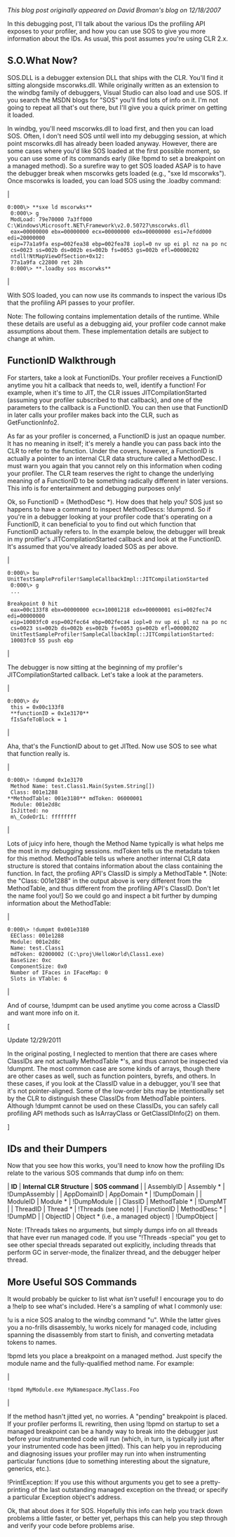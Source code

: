 *This blog post originally appeared on David Broman's blog on 12/18/2007*


In this debugging post, I'll talk about the various IDs the profiling API exposes to your profiler, and how you can use SOS to give you more information about the IDs.  As usual, this post assumes you're using CLR 2.x.

## S.O.What Now?

SOS.DLL is a debugger extension DLL that ships with the CLR.  You'll find it sitting alongside mscorwks.dll.  While originally written as an extension to the windbg family of debuggers, Visual Studio can also load and use SOS.  If you search the MSDN blogs for "SOS" you'll find lots of info on it.  I'm not going to repeat all that's out there, but I'll give you a quick primer on getting it loaded.

In windbg, you'll need mscorwks.dll to load first, and then you can load SOS.  Often, I don't need SOS until well into my debugging session, at which point mscorwks.dll has already been loaded anyway.  However, there are some cases where you'd like SOS loaded at the first possible moment, so you can use some of its commands early (like !bpmd to set a breakpoint on a managed method).  So a surefire way to get SOS loaded ASAP is to have the debugger break when mscorwks gets loaded (e.g., "sxe ld mscorwks").  Once mscorwks is loaded, you can load SOS using the .loadby command:

|
```
0:000\> **sxe ld mscorwks**
 0:000\> g
 ModLoad: 79e70000 7a3ff000 C:\Windows\Microsoft.NET\Framework\v2.0.50727\mscorwks.dll
 eax=00000000 ebx=00000000 ecx=00000000 edx=00000000 esi=7efdd000 edi=20000000
 eip=77a1a9fa esp=002fea38 ebp=002fea78 iopl=0 nv up ei pl nz na po nc
 cs=0023 ss=002b ds=002b es=002b fs=0053 gs=002b efl=00000202
 ntdll!NtMapViewOfSection+0x12:
 77a1a9fa c22800 ret 28h
 0:000\> **.loadby sos mscorwks**
```
 |

With SOS loaded, you can now use its commands to inspect the various IDs that the profiling API passes to your profiler.

Note: The following contains implementation details of the runtime.  While these details are useful as a debugging aid, your profiler code cannot make assumptions about them.  These implementation details are subject to change at whim.

## FunctionID Walkthrough

For starters, take a look at FunctionIDs.  Your profiler receives a FunctionID anytime you hit a callback that needs to, well, identify a function!  For example, when it's time to JIT, the CLR issues JITCompilationStarted (assuming your profiler subscribed to that callback), and one of the parameters to the callback is a FunctionID.  You can then use that FunctionID in later calls your profiler makes back into the CLR, such as GetFunctionInfo2.

As far as your profiler is concerned, a FunctionID is just an opaque number.  It has no meaning in itself; it's merely a handle you can pass back into the CLR to refer to the function.  Under the covers, however, a FunctionID is actually a pointer to an internal CLR data structure called a MethodDesc.  I must warn you again that you cannot rely on this information when coding your profiler.  The CLR team reserves the right to change the underlying meaning of a FunctionID to be something radically different in later versions.  This info is for entertainment and debugging purposes only!

Ok, so FunctionID = (MethodDesc \*).  How does that help you?  SOS just so happens to have a command to inspect MethodDescs: !dumpmd.  So if you're in a debugger looking at your profiler code that's operating on a FunctionID, it can beneficial to you to find out which function that FunctionID actually refers to.  In the example below, the debugger will break in my proifler's JITCompilationStarted callback and look at the FunctionID.  It's assumed that you've already loaded SOS as per above.

|
```
0:000\> bu UnitTestSampleProfiler!SampleCallbackImpl::JITCompilationStarted
 0:000\> g
 ...
```

```
Breakpoint 0 hit
 eax=00c133f8 ebx=00000000 ecx=10001218 edx=00000001 esi=002fec74 edi=00000000
 eip=10003fc0 esp=002fec64 ebp=002feca4 iopl=0 nv up ei pl nz na po nc
 cs=0023 ss=002b ds=002b es=002b fs=0053 gs=002b efl=00000202
 UnitTestSampleProfiler!SampleCallbackImpl::JITCompilationStarted:
 10003fc0 55 push ebp
```
 |

The debugger is now sitting at the beginning of my profiler's JITCompilationStarted callback.  Let's take a look at the parameters.

|
```
0:000\> dv
 this = 0x00c133f8
 **functionID = 0x1e3170**
 fIsSafeToBlock = 1
```
 |

Aha, that's the FunctionID about to get JITted.  Now use SOS to see what that function really is.

|
```
0:000\> !dumpmd 0x1e3170
 Method Name: test.Class1.Main(System.String[])
 Class: 001e1288
**MethodTable: 001e3180** mdToken: 06000001
 Module: 001e2d8c
 IsJitted: no
 m\_CodeOrIL: ffffffff
```
 |

Lots of juicy info here, though the Method Name typically is what helps me the most in my debugging sessions.  mdToken tells us the metadata token for this method.  MethodTable tells us where another internal CLR data structure is stored that contains information about the class containing the function.  In fact, the profiing API's ClassID is simply a MethodTable \*.  [Note: the "Class: 001e1288" in the output above is very different from the MethodTable, and thus different from the profiling API's ClassID.  Don't let the name fool you!]  So we could go and inspect a bit further by dumping information about the MethodTable:

|
```
0:000\> !dumpmt 0x001e3180
 EEClass: 001e1288
 Module: 001e2d8c
 Name: test.Class1
 mdToken: 02000002 (C:\proj\HelloWorld\Class1.exe)
 BaseSize: 0xc
 ComponentSize: 0x0
 Number of IFaces in IFaceMap: 0
 Slots in VTable: 6
```
 |

And of course, !dumpmt can be used anytime you come across a ClassID and want more info on it.

[

Update 12/29/2011

In the original posting, I neglected to mention that there are cases where ClassIDs are not actually MethodTable \*'s, and thus cannot be inspected via !dumpmt.  The most common case are some kinds of arrays, though there are other cases as well, such as function pointers, byrefs, and others.  In these cases, if you look at the ClassID value in a debugger, you'll see that it's not pointer-aligned.  Some of the low-order bits may be intentionally set by the CLR to distinguish these ClassIDs from MethodTable pointers.  Although !dumpmt cannot be used on these ClassIDs, you can safely call profiling API methods such as IsArrayClass or GetClassIDInfo(2) on them.

]

## IDs and their Dumpers

Now that you see how this works, you'll need to know how the profiling IDs relate to the various SOS commands that dump info on them:

| **ID** | **Internal CLR Structure** | **SOS command** |
| AssemblyID | Assembly \* | !DumpAssembly |
| AppDomainID | AppDomain \* | !DumpDomain |
| ModuleID | Module \* | !DumpModule |
| ClassID | MethodTable \* | !DumpMT |
| ThreadID | Thread \* | !Threads (see note) |
| FunctionID | MethodDesc \* | !DumpMD |
| ObjectID | Object \* (i.e., a managed object) | !DumpObject |

Note:  !Threads takes no arguments, but simply dumps info on all threads that have ever run managed code.  If you use "!Threads -special" you get to see other special threads separated out explicitly, including threads that perform GC in server-mode, the finalizer thread, and the debugger helper thread.

## More Useful SOS Commands

It would probably be quicker to list what _isn't_ useful!  I encourage you to do a !help to see what's included. Here's a sampling of what I commonly use:

!u is a nice SOS analog to the windbg command "u". While the latter gives you a no-frills disassembly, !u works nicely for managed code, including spanning the disassembly from start to finish, and converting metadata tokens to names.

!bpmd lets you place a breakpoint on a managed method. Just specify the module name and the fully-qualified method name. For example:

|
```
!bpmd MyModule.exe MyNamespace.MyClass.Foo
```
 |

If the method hasn't jitted yet, no worries. A "pending" breakpoint is placed.  If your profiler performs IL rewriting, then using !bpmd on startup to set a managed breakpoint can be a handy way to break into the debugger just before your instrumented code will run (which, in turn, is typically just after your instrumented code has been jitted). This can help you in reproducing and diagnosing issues your profiler may run into when instrumenting particular functions (due to something interesting about the signature, generics, etc.).

!PrintException: If you use this without arguments you get to see a pretty-printing of the last outstanding managed exception on the thread; or specify a particular Exception object's address.



Ok, that about does it for SOS. Hopefully this info can help you track down problems a little faster, or better yet, perhaps this can help you step through and verify your code before problems arise.

